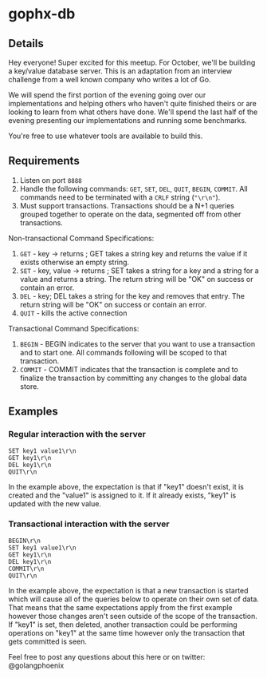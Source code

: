 # gophx-db

## Details

Hey everyone! Super excited for this meetup. For October, we'll be building a
key/value database server. This is an adaptation from an interview challenge
from a well known company who writes a lot of Go.

We will spend the first portion of the evening going over our implementations
and helping others who haven't quite finished theirs or are looking to learn
from what others have done. We'll spend the last half of the evening presenting
our implementations and running some benchmarks.

You're free to use whatever tools are available to build this.

## Requirements

1. Listen on port `8888`
1. Handle the following commands: `GET`, `SET`, `DEL`, `QUIT`, `BEGIN`,
   `COMMIT`. All commands need to be terminated with a `CRLF` string (`"\r\n"`).
1. Must support transactions. Transactions should be a N+1 queries grouped
   together to operate on the data, segmented off from other transactions.

Non-transactional Command Specifications:

1. `GET` - key -> returns ; GET takes a string key and returns the value if it
   exists otherwise an empty string.
1. `SET` - key, value -> returns ; SET takes a string for a key and a string for
   a value and returns a string. The return string will be "OK" on success or
   contain an error.
1. `DEL` - key; DEL takes a string for the key and removes that entry. The
   return string will be "OK" on success or contain an error.
1. `QUIT` - kills the active connection

Transactional Command Specifications:

1. `BEGIN` - BEGIN indicates to the server that you want to use a transaction
   and to start one. All commands following will be scoped to that transaction.
1. `COMMIT` - COMMIT indicates that the transaction is complete and to finalize
   the transaction by committing any changes to the global data store.

## Examples

### Regular interaction with the server

```text
SET key1 value1\r\n
GET key1\r\n
DEL key1\r\n
QUIT\r\n
```

In the example above, the expectation is that if "key1" doesn't exist, it is
created and the "value1" is assigned to it. If it already exists, "key1" is
updated with the new value.

### Transactional interaction with the server

```text
BEGIN\r\n
SET key1 value1\r\n
GET key1\r\n
DEL key1\r\n
COMMIT\r\n
QUIT\r\n
```

In the example above, the expectation is that a new transaction is started which
will cause all of the queries below to operate on their own set of data. That
means that the same expectations apply from the first example however those
changes aren't seen outside of the scope of the transaction. If "key1" is set,
then deleted, another transaction could be performing operations on "key1" at
the same time however only the transaction that gets committed is seen.

Feel free to post any questions about this here or on twitter: @golangphoenix
